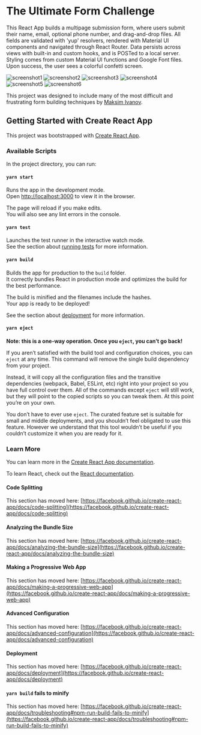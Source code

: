 # The Ultimate Form Challenge

This React App builds a multipage submission form, where users submit their name, email, optional phone number, and drag-and-drop files. All fields are validated with 'yup' resolvers, rendered with Material UI components and navigated through React Router. Data persists across views with built-in and custom hooks, and is POSTed to a local server. Styling comes from custom Material UI functions and Google Font files. Upon success, the user sees a colorful confetti screen.

![screenshot1](https://github.com/kawilliams8/ultimate-form/blob/main/screenshots/Screen%20Shot%202021-01-16%20at%2012.42.03%20PM.png)
![screenshot2](https://github.com/kawilliams8/ultimate-form/blob/main/screenshots/Screen%20Shot%202021-01-16%20at%2012.42.38%20PM.png)
![screenshot3](https://github.com/kawilliams8/ultimate-form/blob/main/screenshots/Screen%20Shot%202021-01-16%20at%2012.42.57%20PM.png)
![screenshot4](https://github.com/kawilliams8/ultimate-form/blob/main/screenshots/Screen%20Shot%202021-01-16%20at%2012.43.10%20PM.png)
![screenshot5](https://github.com/kawilliams8/ultimate-form/blob/main/screenshots/Screen%20Shot%202021-01-16%20at%2012.43.56%20PM.png)
![screenshot6](https://github.com/kawilliams8/ultimate-form/blob/main/screenshots/Screen%20Shot%202021-01-16%20at%2012.44.07%20PM.png)

This project was designed to include many of the most difficult and frustrating form building techniques by [Maksim Ivanov](https://www.youtube.com/watch?v=U-iz8b4RExA).

## Getting Started with Create React App

This project was bootstrapped with [Create React App](https://github.com/facebook/create-react-app).

### Available Scripts

In the project directory, you can run:

#### `yarn start`

Runs the app in the development mode.\
Open [http://localhost:3000](http://localhost:3000) to view it in the browser.

The page will reload if you make edits.\
You will also see any lint errors in the console.

#### `yarn test`

Launches the test runner in the interactive watch mode.\
See the section about [running tests](https://facebook.github.io/create-react-app/docs/running-tests) for more information.

#### `yarn build`

Builds the app for production to the `build` folder.\
It correctly bundles React in production mode and optimizes the build for the best performance.

The build is minified and the filenames include the hashes.\
Your app is ready to be deployed!

See the section about [deployment](https://facebook.github.io/create-react-app/docs/deployment) for more information.

#### `yarn eject`

**Note: this is a one-way operation. Once you `eject`, you can’t go back!**

If you aren’t satisfied with the build tool and configuration choices, you can `eject` at any time. This command will remove the single build dependency from your project.

Instead, it will copy all the configuration files and the transitive dependencies (webpack, Babel, ESLint, etc) right into your project so you have full control over them. All of the commands except `eject` will still work, but they will point to the copied scripts so you can tweak them. At this point you’re on your own.

You don’t have to ever use `eject`. The curated feature set is suitable for small and middle deployments, and you shouldn’t feel obligated to use this feature. However we understand that this tool wouldn’t be useful if you couldn’t customize it when you are ready for it.

### Learn More

You can learn more in the [Create React App documentation](https://facebook.github.io/create-react-app/docs/getting-started).

To learn React, check out the [React documentation](https://reactjs.org/).

#### Code Splitting

This section has moved here: [https://facebook.github.io/create-react-app/docs/code-splitting](https://facebook.github.io/create-react-app/docs/code-splitting)

#### Analyzing the Bundle Size

This section has moved here: [https://facebook.github.io/create-react-app/docs/analyzing-the-bundle-size](https://facebook.github.io/create-react-app/docs/analyzing-the-bundle-size)

#### Making a Progressive Web App

This section has moved here: [https://facebook.github.io/create-react-app/docs/making-a-progressive-web-app](https://facebook.github.io/create-react-app/docs/making-a-progressive-web-app)

#### Advanced Configuration

This section has moved here: [https://facebook.github.io/create-react-app/docs/advanced-configuration](https://facebook.github.io/create-react-app/docs/advanced-configuration)

#### Deployment

This section has moved here: [https://facebook.github.io/create-react-app/docs/deployment](https://facebook.github.io/create-react-app/docs/deployment)

#### `yarn build` fails to minify

This section has moved here: [https://facebook.github.io/create-react-app/docs/troubleshooting#npm-run-build-fails-to-minify](https://facebook.github.io/create-react-app/docs/troubleshooting#npm-run-build-fails-to-minify)
